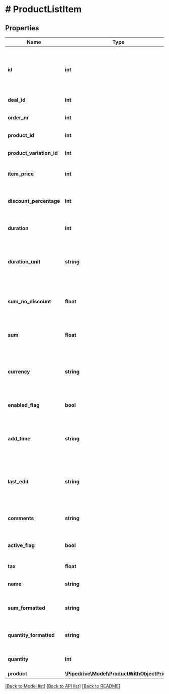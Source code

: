 # # ProductListItem

## Properties

Name | Type | Description | Notes
------------ | ------------- | ------------- | -------------
**id** | **int** | The ID of the deal-product (the ID of the product attached to the deal) | [optional]
**deal_id** | **int** | The ID of the deal | [optional]
**order_nr** | **int** | The order number of the product | [optional]
**product_id** | **int** | The ID of the product | [optional]
**product_variation_id** | **int** | The ID of the product variation | [optional]
**item_price** | **int** | The price value of the product | [optional]
**discount_percentage** | **int** | The discount percentage of the product | [optional]
**duration** | **int** | The duration of the product | [optional]
**duration_unit** | **string** | The type of the duration. (For example hourly, daily, etc.) | [optional]
**sum_no_discount** | **float** | The product sum without the discount | [optional]
**sum** | **float** | The sum of all the products attached to the deal | [optional]
**currency** | **string** | The currency associated with the deal product | [optional]
**enabled_flag** | **bool** | Whether the product is enabled or not | [optional]
**add_time** | **string** | The date and time when the product was added to the deal | [optional]
**last_edit** | **string** | The date and time when the deal product was last edited | [optional]
**comments** | **string** | The comments of the product | [optional]
**active_flag** | **bool** | Whether the product is active or not | [optional]
**tax** | **float** | The product tax | [optional]
**name** | **string** | The product name | [optional]
**sum_formatted** | **string** | The formatted sum of the product | [optional]
**quantity_formatted** | **string** | The formatted quantity of the product | [optional]
**quantity** | **int** | The quantity of the product | [optional]
**product** | [**\Pipedrive\Model\ProductWithObjectPrices**](ProductWithObjectPrices.md) |  | [optional]

[[Back to Model list]](../../README.md#models) [[Back to API list]](../../README.md#endpoints) [[Back to README]](../../README.md)
